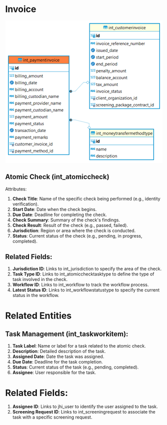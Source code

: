 # Invoice

![alt text](<../../../../../static/img/prismaenterprise - int_paymentinvoice.png>)

## Atomic Check (int_atomiccheck)

Attributes:

1. **Check Title**: Name of the specific check being performed (e.g., identity verification).
2. **Start Date**: Date when the check begins.
3. **Due Date**: Deadline for completing the check.
4. **Check Summary**: Summary of the check's findings.
5. **Check Result**: Result of the check (e.g., passed, failed).
6. **Jurisdiction**: Region or area where the check is conducted.
7. **Status**: Current status of the check (e.g., pending, in progress, completed).

## Related Fields:

1. **Jurisdiction ID**: Links to int_jurisdiction to specify the area of the check.
2. **Task Type ID**: Links to int_atomicchecktasktype to define the type of task involved in the check.
3. **Workflow ID**: Links to int_workflow to track the workflow process.
4. **Latest Status ID**: Links to int_workflowstatustype to specify the current status in the workflow.

# Related Entities

## Task Management (int_taskworkitem):

1. **Task Label**: Name or label for a task related to the atomic check.
2. **Description**: Detailed description of the task.
3. **Assigned Date**: Date the task was assigned.
4. **Due Date**: Deadline for the task completion.
5. **Status**: Current status of the task (e.g., pending, completed).
6. **Assignee**: User responsible for the task.

# Related Fields:

1. **Assignee ID**: Links to jhi_user to identify the user assigned to the task.
2. **Screening Request ID**: Links to int_screeningrequest to associate the task with a specific screening request.
